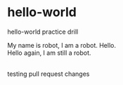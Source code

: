 # hello-world
hello-world practice drill

My name is robot, I am a robot. Hello.</br>
Hello again, I am still a robot.

</br> testing pull request changes
